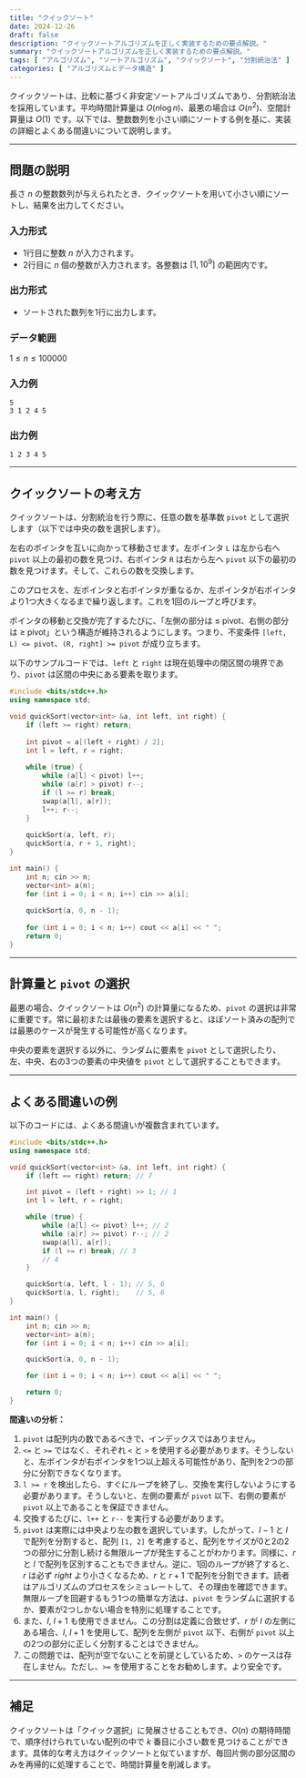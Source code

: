 ```yaml
---
title: "クイックソート"
date: 2024-12-26
draft: false
description: "クイックソートアルゴリズムを正しく実装するための要点解説。"
summary: "クイックソートアルゴリズムを正しく実装するための要点解説。"
tags: [ "アルゴリズム", "ソートアルゴリズム", "クイックソート", "分割統治法" ]
categories: [ "アルゴリズムとデータ構造" ]
---
```


クイックソートは、比較に基づく非安定ソートアルゴリズムであり、分割統治法を採用しています。平均時間計算量は $O(n\log n)$、最悪の場合は $O(n^2)$、空間計算量は $O(1)$ です。以下では、整数数列を小さい順にソートする例を基に、実装の詳細とよくある間違いについて説明します。

---

## 問題の説明

長さ $n$ の整数数列が与えられたとき、クイックソートを用いて小さい順にソートし、結果を出力してください。

### 入力形式

- 1行目に整数 $n$ が入力されます。
- 2行目に $n$ 個の整数が入力されます。各整数は $[1,10^9]$ の範囲内です。

### 出力形式

- ソートされた数列を1行に出力します。

### データ範囲

$1 \leq n \leq 100000$

### 入力例

```
5
3 1 2 4 5
```

### 出力例

```
1 2 3 4 5
```

---

## クイックソートの考え方

クイックソートは、分割統治を行う際に、任意の数を基準数 `pivot` として選択します（以下では中央の数を選択します）。

左右のポインタを互いに向かって移動させます。左ポインタ `L` は左から右へ `pivot` 以上の最初の数を見つけ、右ポインタ `R` は右から左へ `pivot` 以下の最初の数を見つけます。そして、これらの数を交換します。

このプロセスを、左ポインタと右ポインタが重なるか、左ポインタが右ポインタより1つ大きくなるまで繰り返します。これを1回のループと呼びます。

ポインタの移動と交換が完了するたびに、「左側の部分は ≤ pivot、右側の部分は ≥ pivot」という構造が維持されるようにします。つまり、不変条件 `[left, L) <= pivot`、`(R, right] >= pivot` が成り立ちます。

以下のサンプルコードでは、`left` と `right` は現在処理中の閉区間の境界であり、`pivot` は区間の中央にある要素を取ります。

```cpp
#include <bits/stdc++.h>
using namespace std;

void quickSort(vector<int> &a, int left, int right) {
    if (left >= right) return;
    
    int pivot = a[(left + right) / 2];
    int l = left, r = right;
    
    while (true) {
        while (a[l] < pivot) l++;
        while (a[r] > pivot) r--;
        if (l >= r) break;
        swap(a[l], a[r]);
        l++; r--;
    }
    
    quickSort(a, left, r);
    quickSort(a, r + 1, right);
}

int main() {
    int n; cin >> n;
    vector<int> a(n);
    for (int i = 0; i < n; i++) cin >> a[i];
    
    quickSort(a, 0, n - 1);
    
    for (int i = 0; i < n; i++) cout << a[i] << " ";
    return 0;
}
```

---

## 計算量と `pivot` の選択

最悪の場合、クイックソートは $O(n^2)$ の計算量になるため、`pivot` の選択は非常に重要です。常に最初または最後の要素を選択すると、ほぼソート済みの配列では最悪のケースが発生する可能性が高くなります。

中央の要素を選択する以外に、ランダムに要素を `pivot` として選択したり、左、中央、右の3つの要素の中央値を `pivot` として選択することもできます。

---

## よくある間違いの例

以下のコードには、よくある間違いが複数含まれています。

```cpp
#include <bits/stdc++.h>
using namespace std;

void quickSort(vector<int> &a, int left, int right) {
    if (left == right) return; // 7

    int pivot = (left + right) >> 1; // 1
    int l = left, r = right;

    while (true) {
        while (a[l] <= pivot) l++; // 2
        while (a[r] >= pivot) r--; // 2
        swap(a[l], a[r]);
        if (l >= r) break; // 3
        // 4
    }

    quickSort(a, left, l - 1); // 5, 6
    quickSort(a, l, right);    // 5, 6
}

int main() {
    int n; cin >> n;
    vector<int> a(n);
    for (int i = 0; i < n; i++) cin >> a[i];

    quickSort(a, 0, n - 1);

    for (int i = 0; i < n; i++) cout << a[i] << " ";

    return 0;
}
```

**間違いの分析：**

1. `pivot` は配列内の数であるべきで、インデックスではありません。
2. `<=` と `>=` ではなく、それぞれ `<` と `>` を使用する必要があります。そうしないと、左ポインタが右ポインタを1つ以上超える可能性があり、配列を2つの部分に分割できなくなります。
3. `l >= r` を検出したら、すぐにループを終了し、交換を実行しないようにする必要があります。そうしないと、左側の要素が `pivot` 以下、右側の要素が `pivot` 以上であることを保証できません。
4. 交換するたびに、`l++` と `r--` を実行する必要があります。
5. `pivot` は実際には中央より左の数を選択しています。したがって、$l - 1$ と $l$ で配列を分割すると、配列 `[1, 2]` を考慮すると、配列をサイズが0と2の2つの部分に分割し続ける無限ループが発生することがわかります。同様に、$r$ と $l$ で配列を区別することもできません。逆に、1回のループが終了すると、$r$ は必ず $right$ より小さくなるため、$r$ と $r+1$ で配列を分割できます。読者はアルゴリズムのプロセスをシミュレートして、その理由を確認できます。無限ループを回避するもう1つの簡単な方法は、`pivot` をランダムに選択するか、要素が2つしかない場合を特別に処理することです。
6. また、$l$, $l+1$ も使用できません。この分割は定義に合致せず、$r$ が $l$ の左側にある場合、$l$, $l+1$ を使用して、配列を左側が `pivot` 以下、右側が `pivot` 以上の2つの部分に正しく分割することはできません。
7. この問題では、配列が空でないことを前提としているため、`>` のケースは存在しません。ただし、`>=` を使用することをお勧めします。より安全です。

---

## 補足

クイックソートは「クイック選択」に発展させることもでき、$O(n)$ の期待時間で、順序付けられていない配列の中で $k$ 番目に小さい数を見つけることができます。具体的な考え方はクイックソートと似ていますが、毎回片側の部分区間のみを再帰的に処理することで、時間計算量を削減します。